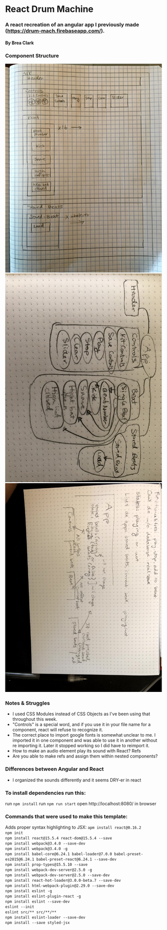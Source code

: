 # React Drum Machine

### A react recreation of an angular app I previously made (https://drum-mach.firebaseapp.com/).

#### By Brea Clark

### Component Structure

<img src="https://raw.githubusercontent.com/breaclark/react-drum-machine/master/IMG_2584.JPG">
<img src="https://raw.githubusercontent.com/breaclark/react-drum-machine/master/new_diagram.jpg">
<img src="https://raw.githubusercontent.com/breaclark/react-drum-machine/master/IMG_0015.jpg">

### Notes & Struggles

* I used CSS Modules instead of CSS Objects as I've been using that throughout this week.
* "Controls" is a special word, and if you use it in your file name for a component, react will refuse to recognize it.
* The correct place to import google fonts is somewhat unclear to me. I imported it in one component and was able to use it in another without re importing it. Later it stopped working so I did have to reimport it.
* How to make an audio element play its sound with React? Refs
* Are you able to make refs and assign them within nested components?

### Differences between Angular and React

* I organized the sounds differently and it seems DRY-er in react

### To install dependencies run this:

run `npm install`
run `npm run start`
open http://localhost:8080/ in browser

### Commands that were used to make this template:

Adds proper syntax highlighting to JSX:
`apm install react@0.16.2`
<br>
`npm init`
<br>
`npm install react@15.5.4 react-dom@15.5.4 --save`
<br>
`npm install webpack@3.4.0 --save-dev`
<br>
`npm install webpack@3.4.0 -g`
<br>
`npm install babel-core@6.24.1 babel-loader@7.0.0 babel-preset-es2015@6.24.1 babel-preset-react@6.24.1 --save-dev`
<br>
`npm install prop-types@15.5.10 --save`
<br>
`npm install webpack-dev-server@2.5.0 -g`
<br>
`npm install webpack-dev-server@2.5.0 --save-dev`
<br>
`npm install react-hot-loader@3.0.0-beta.7 --save-dev`
<br>
`npm install html-webpack-plugin@2.29.0 --save-dev`
<br>
`npm install eslint -g`
<br>
`npm install eslint-plugin-react -g`
<br>
`npm install eslint --save-dev`
<br>
`eslint --init`
<br>
`eslint src/** src/**/**`
<br>
`npm install eslint-loader --save-dev`
<br>
`npm install --save styled-jsx`

